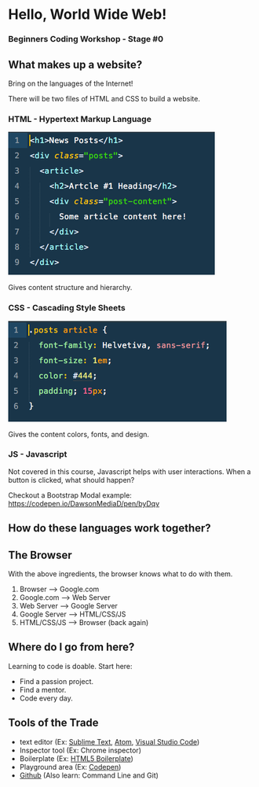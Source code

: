 # Hello, World Wide Web!
### Beginners Coding Workshop - Stage #0

## What makes up a website?
Bring on the languages of the Internet!

There will be two files of HTML and CSS to build a website.

### HTML - Hypertext Markup Language
[![HTML example](./assets/images/stage-0-html-structure.png)](./assets/coding-examples/stage-0-html-structure.html)

Gives content structure and hierarchy.

### CSS - Cascading Style Sheets
[![CSS example](./assets/images/stage-0-css-structure.png)](./assets/coding-examples/stage-0-css-structure.html)

Gives the content colors, fonts, and design.

### JS - Javascript
Not covered in this course, Javascript helps with user interactions. When a button is clicked, what should happen?

Checkout a Bootstrap Modal example:
https://codepen.io/DawsonMediaD/pen/byDqv

## How do these languages work together?

## The Browser
With the above ingredients, the browser knows what to do with them.

1. Browser --> Google.com
1. Google.com --> Web Server
1. Web Server --> Google Server
1. Google Server --> HTML/CSS/JS
1. HTML/CSS/JS --> Browser (back again)

## Where do I go from here?
Learning to code is doable. Start here:
* Find a passion project.
* Find a mentor.
* Code every day.

## Tools of the Trade
* text editor (Ex: [Sublime Text](http://www.sublimetext.com/), [Atom](https://atom.io/), [Visual Studio Code](https://code.visualstudio.com/))
* Inspector tool (Ex: Chrome inspector)
* Boilerplate (Ex: [HTML5 Boilerplate](https://html5boilerplate.com/))
* Playground area (Ex: [Codepen](http://codepen.io))
* [Github](http://github.com) (Also learn: Command Line and Git)
